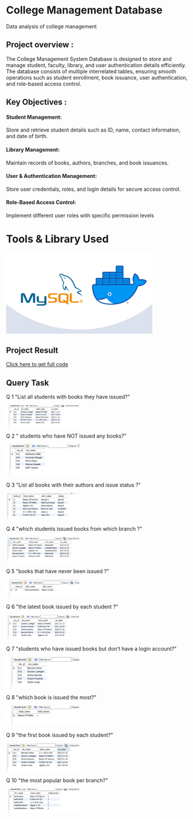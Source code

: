 # College Management Database

Data analysis of college management 

## Project overview :

The College Management System Database is designed to store and manage student, faculty, library, and user authentication details efficiently. The database consists of multiple interrelated tables, ensuring smooth operations such as student enrollment, book issuance, user authentication, and role-based access control.

##  Key Objectives :
#### Student Management: 
Store and retrieve student details such as ID, name, contact information, and date of birth.
#### Library Management:
Maintain records of books, authors, branches, and book issuances.
#### User & Authentication Management:
Store user credentials, roles, and login details for secure access control.
#### Role-Based Access Control: 
Implement different user roles with specific permission levels

# Tools & Library Used
<img src="https://github.com/vaishu-08/college_management_database/blob/main/image/IMG_MYSQL.jpg" alt="mysql_img.png" width="400"/> &nbsp;

## Project Result 

[Click here to get full code](https://github.com/vaishu-08/MAVEN_MOVIES_BUSINESS/blob/main/MAVEN_MOVIES_RENTAL_CODE.sql)

## Query Task

Q 1    "List all students with books they have issued?"


<img src="image/1 .png" alt="que_1" width = "200"/> &nbsp;


Q 2   " students who have NOT issued any books?"

<img src="image/2.png" alt="que_2" width = "200"/> &nbsp;

 Q 3   "List all books with their authors and issue status ?"

<img src="image/3.png" alt="que_3" width = "200"/> &nbsp; 

 Q 4   "which students issued books from which branch ?"

 <img src="image/4.png" alt="que_4" width = "200"/> &nbsp; 

 Q  5   "books that have never been issued ?"

<img src="image/5.png" alt="que_5" width = "200"/> &nbsp; 

 Q  6  "the latest book issued by each student ?"

 
<img src="image/6.png" alt="que_6" width = "200"/> &nbsp; 

Q  7   "students who have issued books but don’t have a login account?"

<img src="image/7.png" alt="que_7" width = "200"/> &nbsp; 

 Q  8  "which book is issued the most?"

 <img src="image/8.png" alt="que_8" width = "200"/> &nbsp; 

 Q  9  "the first book issued by each student?"

  <img src="image/9.png" alt="que_9" width = "200"/> &nbsp; 

  Q  10   "the most popular book per branch?"

   <img src="image/10.png" alt="que_10" width = "200"/> &nbsp; 

  
 



